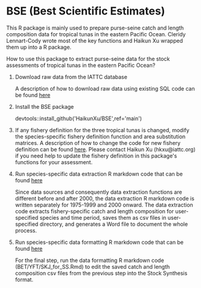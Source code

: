 # BSE (Best Scientific Estimates)

This R package is mainly used to prepare purse-seine catch and length composition data for tropical tunas in the eastern Pacific Ocean. Cleridy Lennart-Cody wrote most of the key functions and Haikun Xu wrapped them up into a R package.

How to use this package to extract purse-seine data for the stock assessments of tropical tunas in the eastern Pacific Ocean?

1.  Download raw data from the IATTC database

    A description of how to download raw data using existing SQL code can be found [here](https://github.com/HaikunXu/BSE/blob/main/manual/Extract%20raw%20data.pdf)

2.  Install the BSE package

    devtools::install_github('HaikunXu/BSE',ref='main')

3.  If any fishery definition for the three tropical tunas is changed, modify the species-specific fishery definition function and area substitution matrices. A description of how to change the code for new fishery definition can be found [here](https://github.com/HaikunXu/BSE/blob/main/manual/New_Fishery_Definition.txt). Please contact Haikun Xu (hkxu\@iattc.org) if you need help to update the fishery definition in this package's functions for your assessment.

4.  Run species-specific data extraction R markdown code that can be found [here](https://github.com/HaikunXu/BSE/tree/main/manual)

    Since data sources and consequently data extraction functions are different before and after 2000, the data extraction R markdown code is written separately for 1975-1999 and 2000 onward. The data extraction code extracts fishery-specific catch and length composition for user-specified species and time period, saves them as csv files in user-specified directory, and generates a Word file to document the whole process.

5.  Run species-specific data formatting R markdown code that can be found [here](https://github.com/HaikunXu/BSE/tree/main/manual)

    For the final step, run the data formatting R markdown code (BET/YFT/SKJ_for_SS.Rmd) to edit the saved catch and length composition csv files from the previous step into the Stock Synthesis format.
